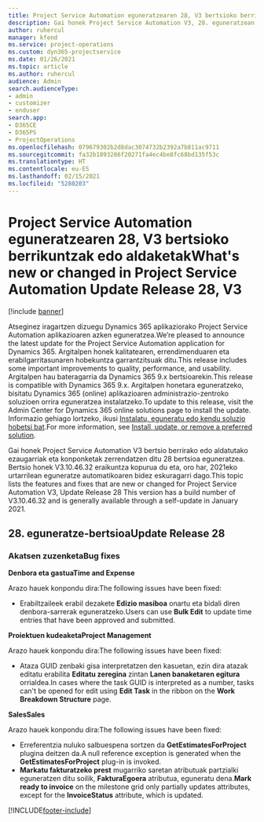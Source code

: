 ```yaml
---
title: Project Service Automation eguneratzearen 28, V3 bertsioko berrikuntzak edo aldaketak
description: Gai honek Project Service Automation V3, 28. eguneratzean erabilgarri dauden eginbideak eta konponketak ditu.
author: ruhercul
manager: kfend
ms.service: project-operations
ms.custom: dyn365-projectservice
ms.date: 01/26/2021
ms.topic: article
ms.author: ruhercul
audience: Admin
search.audienceType:
- admin
- customizer
- enduser
search.app:
- D365CE
- D365PS
- ProjectOperations
ms.openlocfilehash: 079679302b2d8dac3074732b2392a7b811ac9711
ms.sourcegitcommit: fa32b1893286f20271fa4ec4be8fc68bd135f53c
ms.translationtype: HT
ms.contentlocale: eu-ES
ms.lasthandoff: 02/15/2021
ms.locfileid: "5280203"
---
```

# <a name="whats-new-or-changed-in-project-service-automation-update-release-28-v3"></a><span data-ttu-id="dd33c-103">Project Service Automation eguneratzearen 28, V3 bertsioko berrikuntzak edo aldaketak</span><span class="sxs-lookup"><span data-stu-id="dd33c-103">What's new or changed in Project Service Automation Update Release 28, V3</span></span>

[!include [banner](../includes/psa-now-project-operations.md)]

<span data-ttu-id="dd33c-104">Atseginez iragartzen dizuegu Dynamics 365 aplikaziorako Project Service Automation aplikazioaren azken eguneratzea.</span><span class="sxs-lookup"><span data-stu-id="dd33c-104">We’re pleased to announce the latest update for the Project Service Automation application for Dynamics 365.</span></span> <span data-ttu-id="dd33c-105">Argitalpen honek kalitatearen, errendimenduaren eta erabilgarritasunaren hobekuntza garrantzitsuak ditu.</span><span class="sxs-lookup"><span data-stu-id="dd33c-105">This release includes some important improvements to quality, performance, and usability.</span></span> <span data-ttu-id="dd33c-106">Argitalpen hau bateragarria da Dynamics 365 9.x bertsioarekin.</span><span class="sxs-lookup"><span data-stu-id="dd33c-106">This release is compatible with Dynamics 365 9.x.</span></span> <span data-ttu-id="dd33c-107">Argitalpen honetara eguneratzeko, bisitatu Dynamics 365 (online) aplikazioaren administrazio-zentroko soluzioen orrira eguneratzea instalatzeko.</span><span class="sxs-lookup"><span data-stu-id="dd33c-107">To update to this release, visit the Admin Center for Dynamics 365 online solutions page to install the update.</span></span> <span data-ttu-id="dd33c-108">Informazio gehiago lortzeko, ikusi [Instalatu, eguneratu edo kendu soluzio hobetsi bat](https://docs.microsoft.com/power-platform/admin/install-remove-preferred-solution).</span><span class="sxs-lookup"><span data-stu-id="dd33c-108">For more information, see [Install, update, or remove a preferred solution](https://docs.microsoft.com/power-platform/admin/install-remove-preferred-solution).</span></span>

<span data-ttu-id="dd33c-109">Gai honek Project Service Automation V3 bertsio berrirako edo aldatutako ezaugarriak eta konponketak zerrendatzen ditu 28 bertsioa eguneratzea. Bertsio honek V3.10.46.32 eraikuntza kopurua du eta, oro har, 2021eko urtarrilean eguneratze automatikoaren bidez eskuragarri dago.</span><span class="sxs-lookup"><span data-stu-id="dd33c-109">This topic lists the features and fixes that are new or changed for Project Service Automation V3, Update Release 28 This version has a build number of V3.10.46.32 and is generally available through a self-update in January 2021.</span></span>

## <a name="update-release-28"></a><span data-ttu-id="dd33c-110">28. eguneratze-bertsioa</span><span class="sxs-lookup"><span data-stu-id="dd33c-110">Update Release 28</span></span>

### <a name="bug-fixes"></a><span data-ttu-id="dd33c-111">Akatsen zuzenketa</span><span class="sxs-lookup"><span data-stu-id="dd33c-111">Bug fixes</span></span>

<span data-ttu-id="dd33c-112">**Denbora eta gastua**</span><span class="sxs-lookup"><span data-stu-id="dd33c-112">**Time and Expense**</span></span>

<span data-ttu-id="dd33c-113">Arazo hauek konpondu dira:</span><span class="sxs-lookup"><span data-stu-id="dd33c-113">The following issues have been fixed:</span></span>

- <span data-ttu-id="dd33c-114">Erabiltzaileek erabil dezakete **Edizio masiboa** onartu eta bidali diren denbora-sarrerak eguneratzeko.</span><span class="sxs-lookup"><span data-stu-id="dd33c-114">Users can use **Bulk Edit** to update time entries that have been approved and submitted.</span></span>

<span data-ttu-id="dd33c-115">**Proiektuen kudeaketa**</span><span class="sxs-lookup"><span data-stu-id="dd33c-115">**Project Management**</span></span>

<span data-ttu-id="dd33c-116">Arazo hauek konpondu dira:</span><span class="sxs-lookup"><span data-stu-id="dd33c-116">The following issues have been fixed:</span></span>

- <span data-ttu-id="dd33c-117">Ataza GUID zenbaki gisa interpretatzen den kasuetan, ezin dira atazak editatu erabilita **Editatu zeregina** zintan **Lanen banaketaren egitura** orrialdea.</span><span class="sxs-lookup"><span data-stu-id="dd33c-117">In cases where the task GUID is interpreted as a number, tasks can't be opened for edit using **Edit Task** in the ribbon on the **Work Breakdown Structure** page.</span></span>

<span data-ttu-id="dd33c-118">**Sales**</span><span class="sxs-lookup"><span data-stu-id="dd33c-118">**Sales**</span></span>

<span data-ttu-id="dd33c-119">Arazo hauek konpondu dira:</span><span class="sxs-lookup"><span data-stu-id="dd33c-119">The following issues have been fixed:</span></span>

- <span data-ttu-id="dd33c-120">Erreferentzia nuluko salbuespena sortzen da **GetEstimatesForProject** plugina deitzen da.</span><span class="sxs-lookup"><span data-stu-id="dd33c-120">A null reference exception is generated when the **GetEstimatesForProject** plug-in is invoked.</span></span>
- <span data-ttu-id="dd33c-121">**Markatu fakturatzeko prest** mugarriko saretan atributuak partzialki eguneratzen ditu soilik, **FakturaEgoera** atributua, eguneratu dena.</span><span class="sxs-lookup"><span data-stu-id="dd33c-121">**Mark ready to invoice** on the milestone grid only partially updates attributes, except for the **InvoiceStatus** attribute, which is updated.</span></span>



[!INCLUDE[footer-include](../includes/footer-banner.md)]